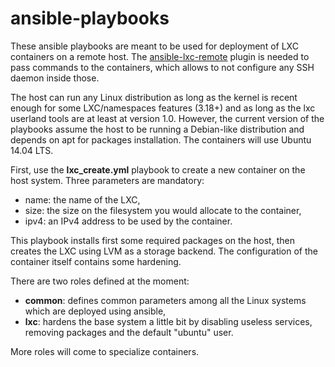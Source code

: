 # ansible-playbooks
These ansible playbooks are meant to be used for deployment of LXC containers on a remote host. The [ansible-lxc-remote](https://github.com/Gu1/ansible-lxc-remote) plugin is needed to pass commands to the containers, which allows to not configure any SSH daemon inside those.

The host can run any Linux distribution as long as the kernel is recent enough for some LXC/namespaces features (3.18+) and as long as the lxc userland tools are at least at version 1.0. However, the current version of the playbooks assume the host to be running a Debian-like distribution and depends on apt for packages installation. The containers will use Ubuntu 14.04 LTS.

First, use the **lxc_create.yml** playbook to create a new container on the host system. Three parameters are mandatory:

  * name: the name of the LXC,
  * size: the size on the filesystem you would allocate to the container,
  * ipv4: an IPv4 address to be used by the container.

This playbook installs first some required packages on the host, then creates the LXC using LVM as a storage backend. The configuration of the container itself contains some hardening.

There are two roles defined at the moment:

  * **common**: defines common parameters among all the Linux systems which are deployed using ansible,
  * **lxc**: hardens the base system a little bit by disabling useless services, removing packages and the default "ubuntu" user.

More roles will come to specialize containers.
